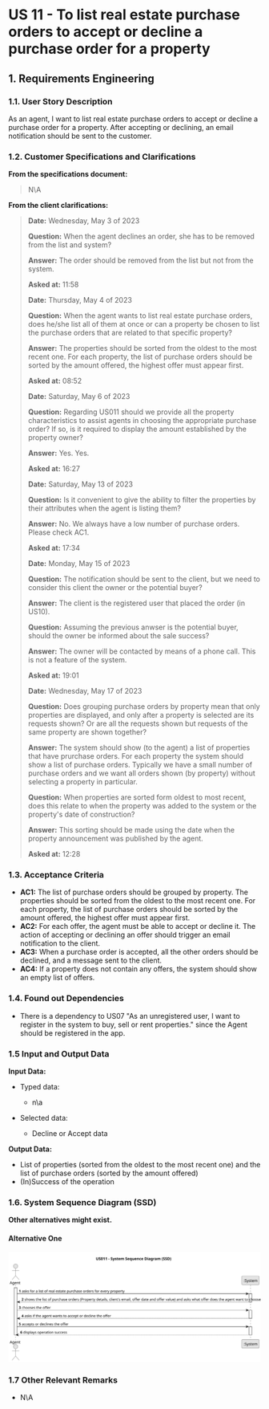 # US 11 - To list real estate purchase orders to accept or decline a purchase order for a property

## 1. Requirements Engineering


### 1.1. User Story Description


As an agent, I want to list real estate purchase orders to accept or decline a purchase order for a property. After accepting or declining, an email notification should be sent to the customer.


### 1.2. Customer Specifications and Clarifications 


**From the specifications document:**

>	N\A

**From the client clarifications:**

> **Date:** Wednesday, May 3 of 2023
>
> **Question:** When the agent declines an order, she has to be removed from the list and system?
>  
> **Answer:** The order should be removed from the list but not from the system.
>
> **Asked at:** 11:58
>
> **Date:** Thursday, May 4 of 2023
>
> **Question:** When the agent wants to list real estate purchase orders, does he/she list all of them at once or can a property be chosen to list the purchase orders that are related to that specific property?
>  
> **Answer:** The properties should be sorted from the oldest to the most recent one. For each property, the list of purchase orders should be sorted by the amount offered, the highest offer must appear first.
>
> **Asked at:** 08:52
>
> **Date:** Saturday, May 6 of 2023
>
> **Question:** Regarding US011 should we provide all the property characteristics to assist agents in choosing the appropriate purchase order?  If so, is it required to display the amount established by the property owner?
>  
> **Answer:** Yes. Yes.
>
> **Asked at:** 16:27
>
> **Date:** Saturday, May 13 of 2023
>
> **Question:** Is it convenient to give the ability to filter the properties by their attributes when the agent is listing them?
>  
> **Answer:** No. We always have a low number of purchase orders. Please check AC1.
>
> **Asked at:** 17:34
>
> **Date:** Monday, May 15 of 2023
>
> **Question:** The notification should be sent to the client, but we need to consider this client the owner or the potential buyer?
>  
> **Answer:** The client is the registered user that placed the order (in US10).
>
> **Question:** Assuming the previous anwser is the potential buyer, should the owner be informed about the sale success?
>  
> **Answer:** The owner will be contacted by means of a phone call. This is not a feature of the system.
>
> **Asked at:** 19:01
>
> **Date:** Wednesday, May 17 of 2023
>
> **Question:** Does grouping purchase orders by property mean that only properties are displayed, and only after a property is selected are its requests shown? Or are all the requests shown but requests of the same property are shown together?
>  
> **Answer:** The system should show (to the agent) a list of properties that have prurchase orders. For each property the system should show a list of purchase orders. Typically we have a small number of purchase orders and we want all orders shown (by property) without selecting a property in particular.
>
> **Question:** When properties are sorted form oldest to most recent, does this relate to when the property was added to the system or the property's date of construction?
>  
> **Answer:** This sorting should be made using the date when the property announcement was published by the agent.
>
> **Asked at:** 12:28
>


### 1.3. Acceptance Criteria


* **AC1:** The list of purchase orders should be grouped by property. The properties should be sorted from the oldest to the most recent one. For each property, the list of purchase orders should be sorted by the amount offered, the highest offer must appear first.
* **AC2:** For each offer, the agent must be able to accept or decline it. The action of accepting or declining an offer should trigger an email notification to the client.
* **AC3:** When a purchase order is accepted, all the other orders should be declined, and a message sent to the client.
* **AC4:** If a property does not contain any offers, the system should show an empty list of offers.


### 1.4. Found out Dependencies


* There is a dependency to US07 "As an unregistered user, I want to register in the system to buy, sell or rent properties." since the Agent should be registered in the app.


### 1.5 Input and Output Data


**Input Data:**

* Typed data:
	* n\a
	
* Selected data:
	* Decline or Accept data


**Output Data:**

* List of properties (sorted from the oldest to the most recent one) and the list of purchase orders (sorted by the amount offered)
* (In)Success of the operation

### 1.6. System Sequence Diagram (SSD)

**Other alternatives might exist.**

#### Alternative One

![System Sequence Diagram](svg/us011-system-sequence-diagram.svg)

### 1.7 Other Relevant Remarks

* N\A